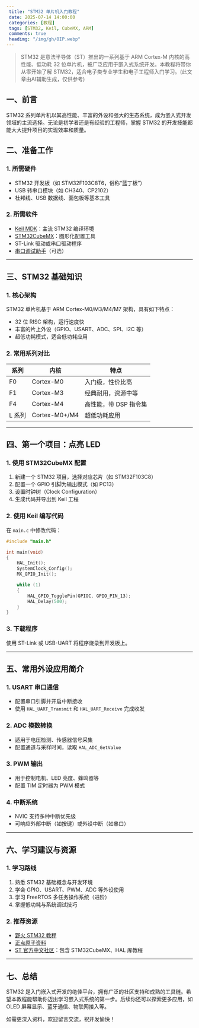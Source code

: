 ```yaml
---
 title: "STM32 单片机入门教程" 
 date: 2025-07-14 14:00:00
 categories: [教程]
 tags: [STM32, Keil, CubeMX, ARM]
 comments: true
 headimg: "/img/gh/OIP.webp"
---
```

> STM32 是意法半导体（ST）推出的一系列基于 ARM Cortex-M 内核的高性能、低功耗 32 位单片机，被广泛应用于嵌入式系统开发。本教程将带你从零开始了解 STM32，适合电子类专业学生和电子工程师入门学习。(此文章由AI辅助生成，仅供参考)


<!-- more -->
## 一、前言

STM32 系列单片机以其高性能、丰富的外设和强大的生态系统，成为嵌入式开发领域的主流选择。无论是初学者还是有经验的工程师，掌握 STM32 的开发技能都能大大提升项目的实现效率和质量。

## 二、准备工作

### 1. 所需硬件

- STM32 开发板（如 STM32F103C8T6，俗称“蓝丁板”）
- USB 转串口模块（如 CH340、CP2102）
- 杜邦线、USB 数据线、面包板等基本工具

### 2. 所需软件

- [Keil MDK](https://www.keil.com/download/)：主流 STM32 编译环境
- [STM32CubeMX](https://www.st.com/en/development-tools/stm32cubemx.html)：图形化配置工具
- ST-Link 驱动或串口驱动程序
- [串口调试助手](https://freeware.the-meiers.org/)（可选）

---

## 三、STM32 基础知识

### 1. 核心架构

STM32 单片机基于 ARM Cortex-M0/M3/M4/M7 架构，具有如下特点：

- 32 位 RISC 架构，运行速度快
- 丰富的片上外设（GPIO、USART、ADC、SPI、I2C 等）
- 超低功耗模式，适合低功耗应用

### 2. 常用系列对比

| 系列   | 内核            | 特点            |
| ---- | ------------- | ------------- |
| F0   | Cortex-M0     | 入门级，性价比高      |
| F1   | Cortex-M3     | 经典耐用，资源中等     |
| F4   | Cortex-M4     | 高性能，带 DSP 指令集 |
| L 系列 | Cortex-M0+/M4 | 超低功耗应用        |

---

## 四、第一个项目：点亮 LED

### 1. 使用 STM32CubeMX 配置

1. 新建一个 STM32 项目，选择对应芯片（如 STM32F103C8）
2. 配置一个 GPIO 引脚为输出模式（如 PC13）
3. 设置时钟树（Clock Configuration）
4. 生成代码并导出到 Keil 工程

### 2. 使用 Keil 编写代码

在 `main.c` 中修改代码：

```c
#include "main.h"

int main(void)
{
    HAL_Init();
    SystemClock_Config();
    MX_GPIO_Init();

    while (1)
    {
        HAL_GPIO_TogglePin(GPIOC, GPIO_PIN_13);
        HAL_Delay(500);
    }
}
```

### 3. 下载程序

使用 ST-Link 或 USB-UART 将程序烧录到开发板上。

---

## 五、常用外设应用简介

### 1. USART 串口通信

- 配置串口引脚并开启中断接收
- 使用 `HAL_UART_Transmit` 和 `HAL_UART_Receive` 完成收发

### 2. ADC 模数转换

- 适用于电压检测、传感器信号采集
- 配置通道与采样时间，读取 `HAL_ADC_GetValue`

### 3. PWM 输出

- 用于控制电机、LED 亮度、蜂鸣器等
- 配置 TIM 定时器为 PWM 模式

### 4. 中断系统

- NVIC 支持多种中断优先级
- 可响应外部中断（如按键）或外设中断（如串口）

---

## 六、学习建议与资源

### 1. 学习路线

1. 熟悉 STM32 基础概念与开发环境
2. 学会 GPIO、USART、PWM、ADC 等外设使用
3. 学习 FreeRTOS 多任务操作系统（进阶）
4. 掌握低功耗与系统调试技巧

### 2. 推荐资源

- [野火 STM32 教程](https://www.embedfire.com/)
- [正点原子资料](https://www.openedv.com/)
- [ST 官方中文社区](https://community.st.com/s/)：包含 STM32CubeMX、HAL 库教程

---

## 七、总结

STM32 是入门嵌入式开发的绝佳平台，拥有广泛的社区支持和成熟的工具链。希望本教程能帮助你迈出学习嵌入式系统的第一步。后续你还可以探索更多应用，如 OLED 屏幕显示、蓝牙通信、物联网接入等。

如需更深入资料，欢迎留言交流，祝开发愉快！

